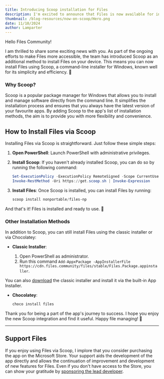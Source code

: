 ```yaml
---
title: Introducing Scoop installation for Files
description: I'm excited to announce that Files is now available for installation via Scoop! This new integration makes it easier than ever to sideload Files and enjoy its features without any hassle.
thumbnail: /blog-resources/now-on-scoop/Hero.png
date: 11/10/2024
author: Lamparter
---
```


<script>
  import { InfoBar } from "fluent-svelte";
</script>

Hello Files Community!

I am thrilled to share some exciting news with you. As part of the ongoing efforts to make Files more accessible, the team has introduced Scoop as an additional method to install Files on your device.
This means you can now install Files using Scoop, a command-line installer for Windows, known well for its simplicity and efficiency. 🚀

### Why Scoop?

Scoop is a popular package manager for Windows that allows you to install and manage software directly from the command line. It simplifies the installation process and ensures that you always have the latest version of your favourite apps.
By adding Scoop to the app's list of installation methods, the aim is to provide you with more flexibility and convenience.

## How to Install Files via Scoop

Installing Files via Scoop is straightforward. Just follow these simple steps:

1. **Open PowerShell**: Launch PowerShell with administrative privileges.
2. **Install Scoop**: If you haven't already installed Scoop, you can do so by running the following command:

   ```powershell
   Set-ExecutionPolicy -ExecutionPolicy RemoteSigned -Scope CurrentUser
   Invoke-RestMethod -Uri https://get.scoop.sh | Invoke-Expression
   ```

3. **Install Files**: Once Scoop is installed, you can install Files by running:

   ```powershell
   scoop install nonportable/files-np
   ```

And that's it! Files is installed and ready to use. 🎉

### Other Installation Methods

In addition to Scoop, you can still install Files using the classic installer or via Chocolatey:

- **Classic Installer**:

  1. Open PowerShell as administrator.
  2. Run this command `Add-AppxPackage -AppInstallerFile https://cdn.files.community/files/stable/Files.Package.appinstaller`.

<InfoBar severity="attention">
  You can also <a href="/appinstallers/Files.stable.appinstaller">download</a> the classic installer and install it via the built-in App Installer.
</InfoBar>

<br />

- **Chocolatey**:

  ```powershell
  choco install files
  ```

Thank you for being a part of the app's journey to success. I hope you enjoy the new Scoop integration and find it useful. Happy file managing! 🙂

---

## Support Files

If you enjoy using Files via Scoop, I implore that you consider purchasing the app on the Microsoft Store. Your support aids the development of the app directly and allows the continuation of improvement and development of new features for Files.
Even if you don't have access to the Store, you can show your gratitude by [sponsoring the lead developer](https://github.com/sponsors/yaira2).
